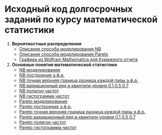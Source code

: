 # Исходный код долгосрочных заданий по курсу математической статистики

1. **Вероятностные распределения**
    - [Описание способа моделирования NB](/dz1/1.1.3.py)
    - [Описание способа моделирования Pareto](/dz1/1.2.3.py)
    - [Графики из Wolfram Mathematica для бумажного отчета](/dz1/plots.nb)
2. **Основные понятия математической статистики**
    - [NB моделирование](/dz2/2.1.1.py)
    - [NB построение э.ф.р.](/dz2/2.1.2_ecdf.py)
    - [NB точная верхняя граница разница каждой пары э.ф.р.](/dz2/2.1.2_sup.py)
    - [NB вариационный ряд и квантили уровня 0.1 0.5 0.7](/dz2/2.1.3.py)
    - [NB полигон частот](/dz2/2.1.4_poligon.py)
    - [NB гистограмма частот](/dz2/2.1.4_hist.py)
    * [Pareto моделирование](/dz2/2.1.1.py)
    * [Pareto построение э.ф.р.](/dz2/2.2.2_ecdf.py)
    * [Pareto точная верхняя граница разница каждой пары э.ф.р.](/dz2/2.2.2_sup.py)
    * [Pareto вариационный ряд и квантили уровня 0.1 0.5 0.7](/dz2/2.2.3.py)
    * [Pareto полигон частот](/dz2/2.2.4_poligon.py)
    * [Pareto гистограмма частот](/dz2/2.2.4_hist.py)
